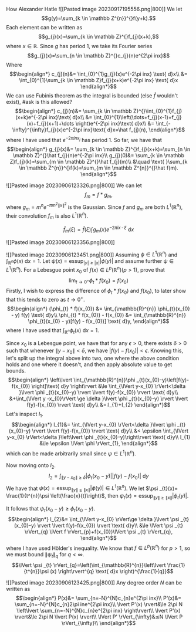 How Alexander Hatle
![[Pasted image 20230917195556.png|800]]
We let
$$g(y)=\sum_{k \in \mathbb Z^{n}}^{}f(y+k).$$
Each element can be written as
$$g_{j}(x)=\sum_{k \in \mathbb Z}^{}f_{j}(x+k),$$
where $x \in \mathbb{R}$. Since $g$ has period 1, we take its Fourier series
$$g_{j}(x)=\sum_{n \in \mathbb Z}^{}c_{j}(n)e^{2\pi inx}$$
Where
$$\begin{align*}
c_{j}(n)&= \int_{0}^{1}g_{j}(x)e^{-2\pi inx} \text{ d}x\\
&= \int_{0}^{1}\sum_{k \in \mathbb Z}f_{j}(x+k)e^{-2\pi inx} \text{ d}x
\end{align*}$$
We can use Fubinis theorem as the integral is bounded (else $\hat f$ wouldn't exist), #ask is this allowed?
$$\begin{align*}
c_{j}(n)&= \sum_{k \in \mathbb Z}^{}\int_{0}^{1}f_{j}(x+k)e^{-2\pi inx}\text{ d}x\\
&= \int_{0}^{1}\left(\dots+f_{j}(x-1)+f_{j}(x)+f_{j}(x+1)+\dots \right)e^{-2\pi inx}\text{ d}x\\
&= \int_{-\infty}^{\infty}f_{j}(x)e^{-2\pi inx}\text{ d}x=\hat f_{j}(n),
\end{align*}$$
where I have used that $e^{-2\pi inx_{j}}$ has period 1. So far, we have that
$$\begin{align*}
g_{j}(x)&= \sum_{k \in \mathbb Z}^{}f_{j}(x+k)=\sum_{n \in \mathbb Z}^{}\hat f_{j}(n)e^{-2\pi inx}\\
	g_{j}(0)&= \sum_{k \in \mathbb Z}f_{j}(k)=\sum_{m \in \mathbb Z}^{}\hat f_{j}(m)\\
	&\quad \text{ }\sum_{k \in \mathbb Z^{n}}^{}f(k)=\sum_{m \in \mathbb Z^{n}}^{}\hat f(m).
\end{align*}$$

![[Pasted image 20230906123326.png|800]]
We can let 
$$f_{m}=f*g_{m},$$
where $g_{m}=m^{n}e^{-\pi m^{2}\lVert x \rVert^{2}}$ is the Gaussian. Since $f$ and $g_{m}$ are both $L^{1}(\mathbb{R}^{n})$, their convolution $f_{m}$ is also $L^{1}(\mathbb{R}^{n})$.

$$\hat f_{m}(\xi )=\hat f(\xi )\int g_{m}(x) e^{-2\pi ix \cdot \xi } \text{ d}x$$


![[Pasted image 20230906123356.png|800]]

![[Pasted image 20230906123451.png|800]]
Assuming $\phi \in L^{1}(\mathbb{R}^{n})$ and $\int_{\mathbb{R}^{n}}\phi (x)\text{ d}x=1$. Let $\psi (x)=\text{essup}_{\lvert y \rvert \ge \lvert x \rvert}\lvert \phi (y) \rvert$ and assume further $\psi \in L^{1}(\mathbb{R}^{n})$. For a Lebesgue point $x_{0}$ of $f(x) \in L^{p}(\mathbb{R}^{n})(p>1)$, prove that 
$$\lim_{t \to 0^{+}}\phi _{t}*f(x_{0})=f(x_{0})$$
Firstly, I wish to express the difference of $\phi _{t}*f(x_{0})$ and $f(x_{0})$, to later show that this tends to zero as $t\to 0^{+}$.
$$\begin{align*}
(\phi_{t} * f)(x_{0}) &=  \int_{\mathbb{R}^{n}} \phi_{t}(x_{0} - y) f(y) \text{ d}y\\
\phi_{t} * f(x_{0}) - f(x_{0}) &=  \int_{\mathbb{R}^{n}} \phi_{t}(x_{0} - y)[f(y) - f(x_{0})] \text{ d}y,
\end{align*}$$
where I have used that $\int_{\mathbb{R}^{n}}\phi_{t} (x)\text{ d}x=1$.

Since $x_{0}$ is a Lebesgue point, we have that for any $\epsilon >0$, there exists $\delta >0$ such that whenever $\lVert y-x_{0} \rVert<\delta$, we have $\lvert f(y)-f(x_{0}) \rvert < \epsilon$. Knowing this, let's split up the integral above into two, one where the above condition holds and one where it doesn't, and then apply absolute value to get bounds.
$$\begin{align*}
\left\lvert \int_{\mathbb{R}^{n}}\phi _{t}(x_{0}-y)\left[f(y)-f(x_{0}) \right]\text{ d}y \right\rvert &\le  \int_{\lVert y-x_{0} \rVert<\delta }\lvert \phi _{t}(x_{0}-y) \rvert \lvert f(y)-f(x_{0}) \rvert  \text{ d}y\\
&+\int_{\lVert y -x_{0}\rVert \ge \delta }\lvert \phi _{t}(x_{0}-y) \rvert \lvert f(y)-f(x_{0}) \rvert  \text{ d}y\\
&=:I_{1}+I_{2} 
\end{align*}$$
Let's inspect $I_{1}$.
$$\begin{align*}
I_{1}&= \int_{\lVert y-x_{0} \rVert<\delta }\lvert \phi _{t}(x_{0}-y) \rvert \lvert f(y)-f(x_{0}) \rvert  \text{ d}y\\
&< \epsilon \int_{\lVert y-x_{0} \rVert<\delta }\left\lvert \phi _{t}(x_{0}-y)\right\rvert \text{ d}y\\
	I_{1} &\le \epsilon \lVert \phi  \rVert_{1}, 
\end{align*}$$
which can be made arbitrarily small since $\psi \in L^{1}(\mathbb{R}^{n})$.

Now moving onto $I_{2}$.
$$I_{2}=\int_{\lVert y-x_{0} \rVert \ge \delta }\lvert \phi _{t}(x_{0}-y) \rvert \lvert f(y)-f(x_{0}) \rvert  \text{ d}y$$
We have that $\psi (x)=\text{essup}_{\lVert y \rVert \ge \lVert x \rVert}\lvert \phi (y) \rvert \in L^{1}(\mathbb{R}^{n})$.
We let $\psi _{t}(x)= \frac{1}{t^{n}}\psi \left(\frac{x}{t}\right)$, then $\psi _{t}(x)=\text{essup}_{\lVert y \rVert \ge \lVert x \rVert}\lvert \phi_{t} (y) \rvert$.

It follows that $\psi _{t}(x_{0}-y)\ge \phi _{t}(x_{0}-y)$.
$$\begin{align*}
I_{2}&= \int_{\lVert y-x_{0} \rVert\ge \delta }\lvert \psi _{t}(x_{0}-y) \rvert \lvert f(y)-f(x_{0}) \rvert \text{ d}y\\
		&\le \lVert \psi _{t} \rVert_{q} \lVert f \rVert_{p}+f(x_{0})\lVert \psi _{t} \rVert_{q},
\end{align*}$$
where I have used Hölder's inequality. We know that $f \in L^{p}(\mathbb{R}^{n})$ for $p>1$, so we must bound $\lVert \psi _{t} \rVert_{q}$ for $q<\infty$.
$$\lVert \psi _{t} \rVert_{q}=\left(\int_{\mathbb{R}^{n}}\left\lvert \frac{1}{t^{n}}\psi (x) \right\rvert^{q} \text{ d}x \right)^{\frac{1}{q}}$$

![[Pasted image 20230906123425.png|800]]
Any degree order $N$ can be written as
$$\begin{align*}
P(x)&= \sum_{n=-N}^{N}c_{n}e^{2\pi inx}\\
	P'(x)&= \sum_{n=-N}^{N}c_{n}2\pi ine^{2\pi inx}\\
\lvert P'(x) \rvert&\le 2\pi N \left\lvert \sum_{n=-N}^{N}c_{n}e^{2\pi inx} \right\rvert\\
\lvert P'(x) \rvert&\le 2\pi N \lvert P(x) \rvert\\
	\lVert P' \rVert_{\infty}&≲N \lVert P \rVert_{\infty}\\
\end{align*}$$

